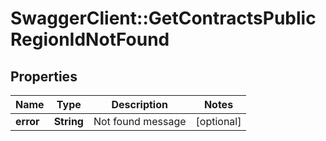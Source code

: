 # SwaggerClient::GetContractsPublicRegionIdNotFound

## Properties
Name | Type | Description | Notes
------------ | ------------- | ------------- | -------------
**error** | **String** | Not found message | [optional] 


